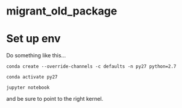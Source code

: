 # migrant_old_package


# Set up env

Do something like this...

```
conda create --override-channels -c defaults -n py27 python=2.7

conda activate py27 

jupyter notebook  
```

and be sure to point to the right kernel. 